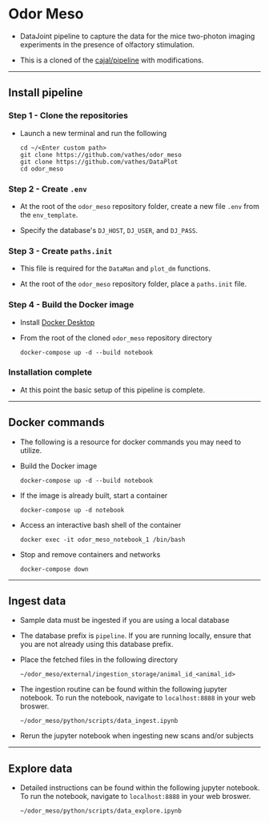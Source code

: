 # Odor Meso

+ DataJoint pipeline to capture the data for the mice two-photon imaging experiments in the presence of olfactory stimulation.

+ This is a cloned of the [cajal/pipeline](https://github.com/cajal/pipeline) with modifications. 

---
## Install pipeline

### Step 1 - Clone the repositories

+ Launch a new terminal and run the following
    ```
    cd ~/<Enter custom path>
    git clone https://github.com/vathes/odor_meso
    git clone https://github.com/vathes/DataPlot
    cd odor_meso
    ```

### Step 2 - Create `.env`

+ At the root of the `odor_meso` repository folder, create a new file `.env` from the `env_template`.

+ Specify the database's `DJ_HOST`, `DJ_USER`, and `DJ_PASS`.

### Step 3 - Create `paths.init`

+ This file is required for the `DataMan` and `plot_dm` functions.

+ At the root of the `odor_meso` repository folder, place a `paths.init` file.

### Step 4 - Build the Docker image

+ Install [Docker Desktop](https://www.docker.com/products/docker-desktop)

+ From the root of the cloned `odor_meso` repository directory
     ```
     docker-compose up -d --build notebook
     ```

### Installation complete

+ At this point the basic setup of this pipeline is complete.
---
## Docker commands
+ The following is a resource for docker commands you may need to utilize.

+ Build the Docker image
     ```
     docker-compose up -d --build notebook
     ```

+ If the image is already built, start a container
     ```
     docker-compose up -d notebook
     ```

+ Access an interactive bash shell of the container
     ```
     docker exec -it odor_meso_notebook_1 /bin/bash
     ```

+  Stop and remove containers and networks
     ```
     docker-compose down
     ```
---
## Ingest data

+ Sample data must be ingested if you are using a local database

+ The database prefix is `pipeline`.  If you are running locally, ensure that you are not already using this database prefix.

+ Place the fetched files in the following directory
     ```
     ~/odor_meso/external/ingestion_storage/animal_id_<animal_id>
     ```

+ The ingestion routine can be found within the following jupyter notebook.  To run the notebook, navigate to `localhost:8888` in your web broswer.
     ```
     ~/odor_meso/python/scripts/data_ingest.ipynb
     ```

+ Rerun the jupyter notebook when ingesting new scans and/or subjects

---
## Explore data

+ Detailed instructions can be found within the following jupyter notebook.  To run the notebook, navigate to `localhost:8888` in your web broswer.
     ```
     ~/odor_meso/python/scripts/data_explore.ipynb
     ```
